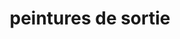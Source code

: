 ---
layout: posts
img: "/assets/pret_97.jpg"
title: peintures de sortie
categories: accueil
excerpt: La Bresse, le chemin du Tremplin
annee: 2020
---